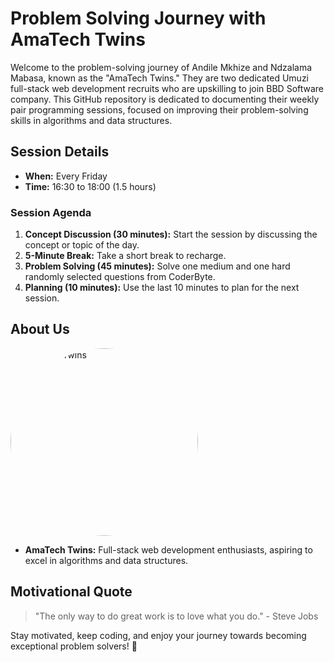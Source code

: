 # Problem Solving Journey with AmaTech Twins

Welcome to the problem-solving journey of Andile Mkhize and Ndzalama Mabasa, known as the "AmaTech Twins." They are two dedicated Umuzi full-stack web development recruits who are upskilling to join BBD Software company. This GitHub repository is dedicated to documenting their weekly pair programming sessions, focused on improving their problem-solving skills in algorithms and data structures.

## Session Details

- **When:** Every Friday
- **Time:** 16:30 to 18:00 (1.5 hours)

### Session Agenda

1. **Concept Discussion (30 minutes):** Start the session by discussing the concept or topic of the day.
2. **5-Minute Break:** Take a short break to recharge.
3. **Problem Solving (45 minutes):** Solve one medium and one hard randomly selected questions from CoderByte.
4. **Planning (10 minutes):** Use the last 10 minutes to plan for the next session.

## About Us
<img src=https://github.com/AmaTech-Twins/.github/assets/40816245/6c870b39-a581-478c-9206-65d79eafeee6 alt="AmaTech Twins" width="300" height="300" style="border-radius: 50%">

- **AmaTech Twins:** Full-stack web development enthusiasts, aspiring to excel in algorithms and data structures.

## Motivational Quote

> "The only way to do great work is to love what you do." - Steve Jobs

Stay motivated, keep coding, and enjoy your journey towards becoming exceptional problem solvers! 🚀
